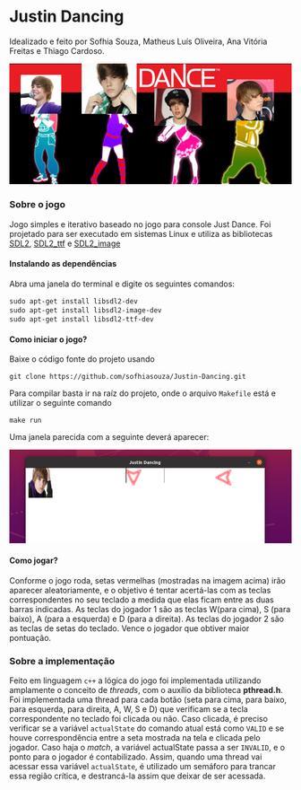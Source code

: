 # Justin Dancing
Idealizado e feito por Sofhia Souza, Matheus Luís Oliveira, Ana Vitória Freitas e Thiago Cardoso.

![banner](images/banner.png)
### Sobre o jogo
Jogo simples e iterativo baseado no jogo para console Just Dance.
Foi projetado para ser executado em sistemas Linux e utiliza as bibliotecas [SDL2](https://www.libsdl.org), [SDL2_ttf](https://www.libsdl.org/projects/SDL_ttf/) e [SDL2_image](https://www.libsdl.org/projects/SDL_image/)

#### Instalando as dependências
Abra uma janela do terminal e digite os seguintes comandos:
```
sudo apt-get install libsdl2-dev
sudo apt-get install libsdl2-image-dev
sudo apt-get install libsdl2-ttf-dev
```

#### Como iniciar o jogo?
Baixe o código fonte do projeto usando

```
git clone https://github.com/sofhiasouza/Justin-Dancing.git
```

Para compilar basta ir na raíz do projeto, onde o arquivo `Makefile` está e utilizar o seguinte comando

 ```
 make run
 ```
 
Uma janela parecida com a seguinte deverá aparecer: 

![tela](images/tela.png)

#### Como jogar?
Conforme o jogo roda, setas vermelhas (mostradas na imagem acima) irão aparecer aleatoriamente, e o objetivo é tentar acertá-las com as teclas correspondentes no seu teclado a medida que elas ficam entre as duas barras indicadas. As teclas do jogador 1 são as teclas W(para cima), S (para baixo), A (para a esquerda) e D (para a direita). As teclas do jogador 2 são as teclas de setas do teclado. Vence o jogador que obtiver maior pontuação.


### Sobre a implementação
Feito em linguagem `c++` a lógica do jogo foi implementada utilizando amplamente o conceito de *threads*, com o auxílio da biblioteca **pthread.h**. Foi implementada uma thread para cada botão (seta para cima, para baixo, para esquerda, para direita, A, W, S e D) que verificam se a tecla correspondente no teclado foi clicada ou não. Caso clicada, é preciso verificar se a variável `actualState` do comando atual está como `VALID` e se houve correspondência entre a seta mostrada na tela e clicada pelo jogador. Caso haja o *match*, a variável actualState passa a ser `INVALID`, e o ponto para o jogador é contabilizado. Assim, quando uma thread vai acessar essa variável `actualState`, é utilizado um semáforo para trancar essa região crítica, e destrancá-la assim que deixar de ser acessada.